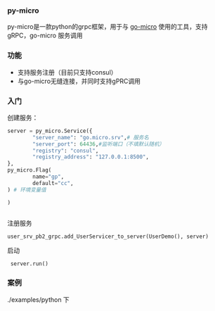 ###  py-micro

py-micro是一款python的grpc框架，用于与 [go-micro](https://github.com/micro/go-micro) 使用的工具，支持gRPC，go-micro 服务调用



### 功能

- 支持服务注册（目前只支持consul）
- 与go-micro无缝连接，并同时支持gPRC调用







### 入门

创建服务：

```python
server = py_micro.Service({
        "server_name": "go.micro.srv",# 服务名
        "server_port": 64436,#监听端口（不填默认随机）
        "registry": "consul",
        "registry_address": "127.0.0.1:8500",
},
py_micro.Flag(
        name="gp",
        default="cc",
) # 环境变量值

)
        
```



注册服务

```
user_srv_pb2_grpc.add_UserServicer_to_server(UserDemo(), server)
```



启动

```
 server.run()

```







### 案例



./examples/python 下





